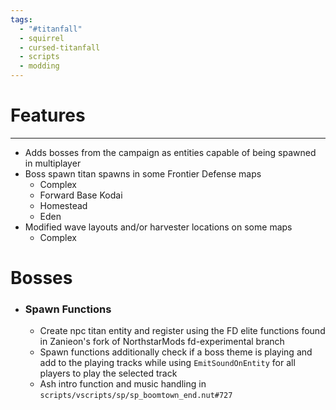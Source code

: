 ```yaml
---
tags:
  - "#titanfall"
  - squirrel
  - cursed-titanfall
  - scripts
  - modding
---
```

# Features
---------------
- Adds bosses from the campaign as entities capable of being spawned in multiplayer
- Boss spawn titan spawns in some Frontier Defense maps
	- Complex
	- Forward Base Kodai
	- Homestead
	- Eden
- Modified wave layouts and/or harvester locations on some maps
	- Complex
# Bosses
- ### Spawn Functions
	- Create npc titan entity and register using the FD elite functions found in Zanieon's fork of NorthstarMods fd-experimental branch
	- Spawn functions additionally check if a boss theme is playing and add to the playing tracks while using `EmitSoundOnEntity` for all players to play the selected track
	- Ash intro function and music handling in `scripts/vscripts/sp/sp_boomtown_end.nut#727`
